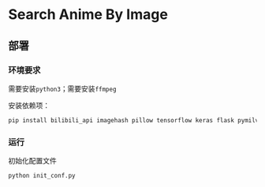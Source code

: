 # Search Anime By Image

## 部署

### 环境要求

需要安装`python3`；需要安装`ffmpeg`

安装依赖项：

```bash
pip install bilibili_api imagehash pillow tensorflow keras flask pymilvus opencv-python
```

### 运行

初始化配置文件

```bash
python init_conf.py
```

